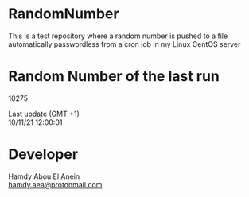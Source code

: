 # RandomNumber    
This is a test repository where a random number is pushed to a file automatically passwordless from a cron job in my Linux CentOS server    
# Random Number of the last run   
10275
      
Last update (GMT +1)    
10/11/21 12:00:01
# Developer    
Hamdy Abou El Anein   
hamdy.aea@protonmail.com
